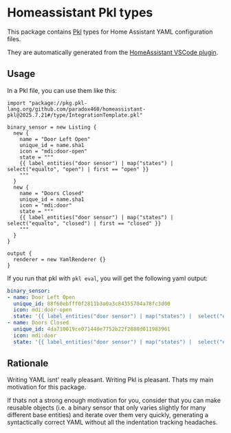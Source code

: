 # Homeassistant Pkl types

This package contains [Pkl](https://pkl-lang.org) types for Home Assistant YAML configuration files.

They are automatically generated from the [HomeAssistant VSCode plugin](https://github.com/keesschollaart81/vscode-home-assistant).

## Usage

In a Pkl file, you can use them like this:

```pkl
import "package://pkg.pkl-lang.org/github.com/paradox460/homeassistant-pkl@2025.7.21#/type/IntegrationTemplate.pkl"

binary_sensor = new Listing {
  new {
    name = "Door Left Open"
    unique_id = name.sha1
    icon = "mdi:door-open"
    state = """
    {{ label_entities("door sensor") | map("states") |  select("equalto", "open") | first == "open" }}
    """
  }
  new {
    name = "Doors Closed"
    unique_id = name.sha1
    icon = "mdi:door"
    state = """
    {{ label_entities("door sensor") | map("states") |  select("equalto", "closed") | first == "closed" }}
    """
  }
}

output {
  renderer = new YamlRenderer {}
}
```

If you run that pkl with `pkl eval`, you will get the following yaml output:

```yaml
binary_sensor:
- name: Door Left Open
  unique_id: 88f60ebfff0f2811b3a0a3c84355704a78fc3d00
  icon: mdi:door-open
  state: '{{ label_entities("door sensor") | map("states") |  select("equalto", "open") | first == "open" }}'
- name: Doors Closed
  unique_id: 4da710019ce071440e7752b22f2888d011983961
  icon: mdi:door
  state: '{{ label_entities("door sensor") | map("states") |  select("equalto", "closed") | first == "closed" }}'
```

## Rationale

Writing YAML isnt' really pleasant. Writing Pkl is pleasant. Thats my main motivation for this package.

If thats not a strong enough motivation for you, consider that you can make reusable objects (i.e. a binary sensor that only varies slightly for many different base entities) and iterate over them very quickly, generating a syntactically correct YAML without all the indentation tracking headaches.
